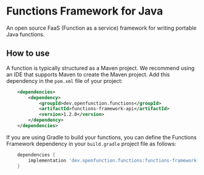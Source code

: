 # Functions Framework for Java

An open source FaaS (Function as a service) framework for writing portable Java functions.

## How to use

A function is typically structured as a Maven project. We recommend using an IDE
that supports Maven to create the Maven project. Add this dependency in the
`pom.xml` file of your project:

```xml
    <dependencies>
        <dependency>
            <groupId>dev.openfunction.functions</groupId>
            <artifactId>functions-framework-api</artifactId>
            <version>1.2.0</version>
        </dependency>
    </dependencies>
```

If you are using Gradle to build your functions, you can define the Functions
Framework dependency in your `build.gradle` project file as follows:

```groovy
    dependencies {
        implementation 'dev.openfunction.functions:functions-framework-api:1.2.0'
    }

```

